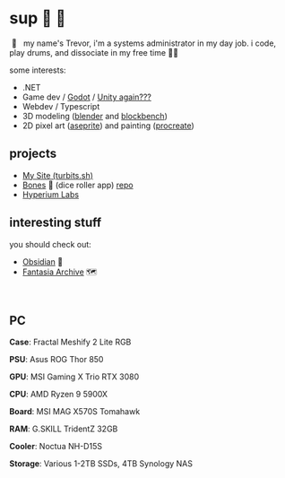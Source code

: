 # sup 🤘 🦆 

&nbsp;👋 &nbsp; my name's Trevor, i'm a systems administrator in my day job. i code, play drums, and dissociate in my free time 🧙‍♂️

some interests:
- .NET
- Game dev / [Godot](https://godotengine.org/) / [Unity again???](https://unity.com/blog/unity-is-canceling-the-runtime-fee)
- Webdev / Typescript
- 3D modeling ([blender](https://www.blender.org/) and [blockbench](https://www.blockbench.net/))
- 2D pixel art ([aseprite](https://www.aseprite.org/)) and painting ([procreate](https://procreate.com/))


## projects

- [My Site (turbits.sh)](https://turbits.sh)
- [Bones](https://bones.turbits.dev/) 🦴 (dice roller app) [repo](https://github.com/turbits/bones)
- [Hyperium Labs](https://hyperiumlabs.com/)

## interesting stuff

you should check out:

- [Obsidian](https://obsidian.md/) 📔
- [Fantasia Archive](https://fantasiaarchive.com/) 🗺️

<br/>

## PC

**Case**: Fractal Meshify 2 Lite RGB

**PSU**: Asus ROG Thor 850

**GPU**: MSI Gaming X Trio RTX 3080

**CPU**: AMD Ryzen 9 5900X

**Board**: MSI MAG X570S Tomahawk

**RAM**: G.SKILL TridentZ 32GB

**Cooler**: Noctua NH-D15S

**Storage**: Various 1-2TB SSDs, 4TB Synology NAS
